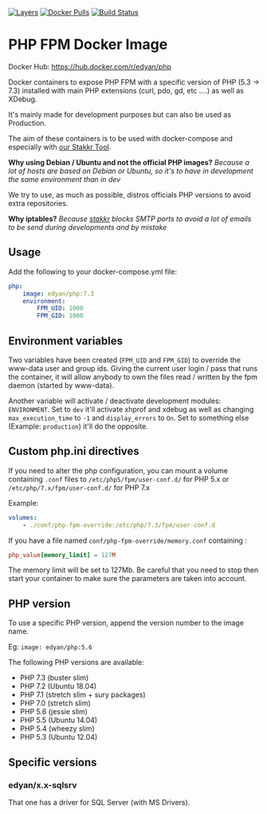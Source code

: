 [![Layers](https://images.microbadger.com/badges/image/edyan/php.svg)](https://microbadger.com/images/edyan/php "Get your own image badge on microbadger.com")
[![Docker Pulls](https://img.shields.io/docker/pulls/edyan/php.svg)](https://hub.docker.com/r/edyan/php/)
[![Build Status](https://travis-ci.com/edyan/docker-php.svg?branch=master)](https://travis-ci.com/edyan/docker-php)

# PHP FPM Docker Image
Docker Hub: https://hub.docker.com/r/edyan/php

Docker containers to expose PHP FPM with a specific version of PHP (5.3 -> 7.3) installed
with main PHP extensions (curl, pdo, gd, etc ....) as well as XDebug.

It's mainly made for development purposes but can also be used as Production.

The aim of these containers is to be used with docker-compose and especially with
[our Stakkr Tool](https://github.com/stakkr-org/stakkr).

**Why using Debian / Ubuntu and not the official PHP images?**
*Because a lot of hosts are based on Debian or Ubuntu, so it's to have in development 
the same environment than in dev*

We try to use, as much as possible, distros officials PHP versions to avoid extra repositories.

**Why iptables?**
*Because [stakkr](https://github.com/stakkr-org/stakkr) blocks SMTP ports to avoid a 
lot of emails to be send during developments and by mistake*


## Usage
Add the following to your docker-compose.yml file:
```yaml
php:
    image: edyan/php:7.3
    environment:
        FPM_UID: 1000
        FPM_GID: 1000

```

## Environment variables
Two variables have been created (`FPM_UID` and `FPM_GID`) to override the www-data user and group ids.
Giving the current user login / pass that runs the container, it will allow anybody to own the files
read / written by the fpm daemon (started by www-data).

Another variable will activate / deactivate development modules: `ENVIRONMENT`.
Set to `dev` it'll activate xhprof and xdebug as well as changing `max_execution_time` to `-1` and `display_errors`
to `On`. Set to something else (Example: `production`) it'll do the opposite.

## Custom php.ini directives
If you need to alter the php configuration, you can mount a volume containing `.conf` files to
 `/etc/php5/fpm/user-conf.d/` for PHP 5.x or `/etc/php/7.x/fpm/user-conf.d/` for PHP 7.x

Example:
```yaml
volumes:
    - ./conf/php-fpm-override:/etc/php/7.3/fpm/user-conf.d
```

If you have a file named `conf/php-fpm-override/memory.conf` containing :
```conf
php_value[memory_limit] = 127M
```

The memory limit will be set to 127Mb. Be careful that you need to stop then start your container to make
sure the parameters are taken into account.

## PHP version
To use a specific PHP version, append the version number to the image name.

Eg: `image: edyan/php:5.6`

The following PHP versions are available:

* PHP 7.3 (buster slim)
* PHP 7.2 (Ubuntu 18.04)
* PHP 7.1 (stretch slim + sury packages)
* PHP 7.0 (stretch slim)
* PHP 5.6 (jessie slim)
* PHP 5.5 (Ubuntu 14.04)
* PHP 5.4 (wheezy slim)
* PHP 5.3 (Ubuntu 12.04)


## Specific versions
### edyan/x.x-sqlsrv
That one has a driver for SQL Server (with MS Drivers).
